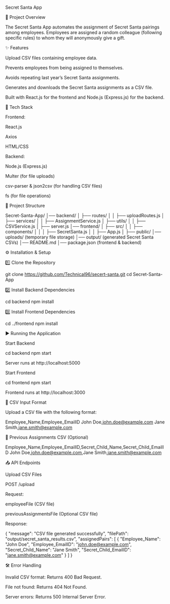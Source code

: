 Secret Santa App

📌 Project Overview

The Secret Santa App automates the assignment of Secret Santa pairings among employees. Employees are assigned a random colleague (following specific rules) to whom they will anonymously give a gift.

✨ Features

Upload CSV files containing employee data.

Prevents employees from being assigned to themselves.

Avoids repeating last year’s Secret Santa assignments.

Generates and downloads the Secret Santa assignments as a CSV file.

Built with React.js for the frontend and Node.js (Express.js) for the backend.

🚀 Tech Stack

Frontend:

React.js

Axios

HTML/CSS

Backend:

Node.js (Express.js)

Multer (for file uploads)

csv-parser & json2csv (for handling CSV files)

fs (for file operations)

📂 Project Structure

Secret-Santa-App/
│── backend/
│   ├── routes/
│   │   ├── uploadRoutes.js
│   ├── services/
│   │   ├── AssignmentService.js
│   ├── utils/
│   │   ├── CSVService.js
│   ├── server.js
│── frontend/
│   ├── src/
│   │   ├── components/
│   │   │   ├── SecretSanta.js
│   │   ├── App.js
│   ├── public/
│── uploads/ (temporary file storage)
│── output/ (generated Secret Santa CSVs)
│── README.md
│── package.json (frontend & backend)

⚙️ Installation & Setup

1️⃣ Clone the Repository

git clone https://github.com/Technical96/secert-santa.git
cd Secret-Santa-App

2️⃣ Install Backend Dependencies

cd backend
npm install

3️⃣ Install Frontend Dependencies

cd ../frontend
npm install

▶️ Running the Application

Start Backend

cd backend
npm start

Server runs at http://localhost:5000

Start Frontend

cd frontend
npm start

Frontend runs at http://localhost:3000

📂 CSV Input Format

Upload a CSV file with the following format:

Employee_Name,Employee_EmailID
John Doe,john.doe@example.com
Jane Smith,jane.smith@example.com

📂 Previous Assignments CSV (Optional)

Employee_Name,Employee_EmailID,Secret_Child_Name,Secret_Child_EmailID
John Doe,john.doe@example.com,Jane Smith,jane.smith@example.com

📤 API Endpoints

Upload CSV Files

POST /upload

Request:

employeeFile (CSV file)

previousAssignmentsFile (Optional CSV file)

Response:

{
  "message": "CSV file generated successfully",
  "filePath": "output/secret_santa_results.csv",
  "assignedPairs": [
    {
      "Employee_Name": "John Doe",
      "Employee_EmailID": "john.doe@example.com",
      "Secret_Child_Name": "Jane Smith",
      "Secret_Child_EmailID": "jane.smith@example.com"
    }
  ]
}

🛠 Error Handling

Invalid CSV format: Returns 400 Bad Request.

File not found: Returns 404 Not Found.

Server errors: Returns 500 Internal Server Error.


